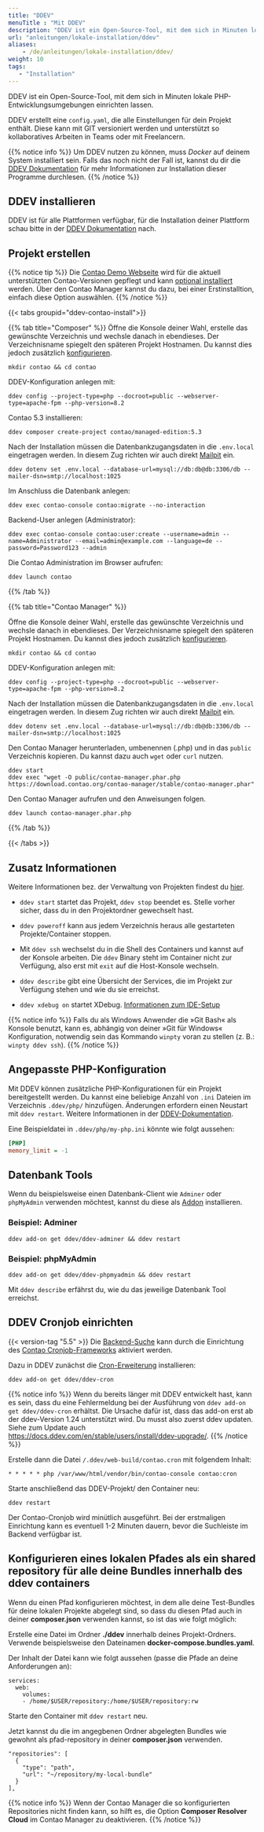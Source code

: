 ```yaml
---
title: "DDEV"
menuTitle : "Mit DDEV"
description: "DDEV ist ein Open-Source-Tool, mit dem sich in Minuten lokale PHP-Entwicklungsumgebungen einrichten lassen."
url: "anleitungen/lokale-installation/ddev"
aliases:
    - /de/anleitungen/lokale-installation/ddev/
weight: 10
tags:
   - "Installation"
---
```


DDEV ist ein Open-Source-Tool, mit dem sich in Minuten lokale PHP-Entwicklungsumgebungen einrichten lassen.

DDEV erstellt eine `config.yaml`, die alle Einstellungen für dein Projekt enthält. Diese kann mit GIT versioniert werden und unterstützt so kollaboratives Arbeiten in Teams oder mit Freelancern.

{{% notice info %}}
Um DDEV nutzen zu können, muss _Docker_ auf deinem System installiert sein. Falls das noch
nicht der Fall ist, kannst du dir die
[DDEV Dokumentation](https://ddev.readthedocs.io/en/stable/users/install/docker-installation/) für
mehr Informationen zur Installation dieser Programme durchlesen.
{{% /notice %}}


## DDEV installieren

DDEV ist für alle Plattformen verfügbar, für die Installation deiner Plattform schau bitte in der [DDEV Dokumentation](https://ddev.readthedocs.io/en/stable/users/install/ddev-installation/) nach.


## Projekt erstellen

{{% notice tip %}}
Die [Contao Demo Webseite](https://demo.contao.org/) wird für die aktuell unterstützten Contao-Versionen gepflegt und kann [optional 
installiert](https://github.com/contao/contao-demo) werden. Über den Contao Manager kannst du dazu, bei einer Erstinstalltion, einfach diese
Option auswählen.
{{% /notice %}}

{{< tabs groupid="ddev-contao-install">}}

{{% tab title="Composer" %}}
Öffne die Konsole deiner Wahl, erstelle das gewünschte Verzeichnis und wechsle danach in ebendieses. Der Verzeichnisname spiegelt den späteren Projekt Hostnamen. Du kannst dies jedoch zusätzlich [konfigurieren](https://ddev.readthedocs.io/en/latest/users/extend/additional-hostnames/).

```shell
mkdir contao && cd contao
```

DDEV-Konfiguration anlegen mit:

```shell
ddev config --project-type=php --docroot=public --webserver-type=apache-fpm --php-version=8.2
```

Contao 5.3 installieren:

```shell
ddev composer create-project contao/managed-edition:5.3
```

Nach der Installation müssen die Datenbankzugangsdaten in die `.env.local` eingetragen werden. In diesem Zug richten wir auch direkt 
[Mailpit](https://ddev.readthedocs.io/en/stable/users/usage/developer-tools/#email-capture-and-review-mailpit) ein.

```shell
ddev dotenv set .env.local --database-url=mysql://db:db@db:3306/db --mailer-dsn=smtp://localhost:1025
```

Im Anschluss die Datenbank anlegen:

```shell
ddev exec contao-console contao:migrate --no-interaction
```

Backend-User anlegen (Administrator):

```shell
ddev exec contao-console contao:user:create --username=admin --name=Administrator --email=admin@example.com --language=de --password=Password123 --admin
```

Die Contao Administration im Browser aufrufen:

```shell
ddev launch contao
```

{{% /tab %}}

{{% tab title="Contao Manager" %}}

Öffne die Konsole deiner Wahl, erstelle das gewünschte Verzeichnis und wechsle danach in ebendieses. Der Verzeichnisname spiegelt den späteren Projekt Hostnamen. Du kannst dies jedoch zusätzlich [konfigurieren](https://ddev.readthedocs.io/en/latest/users/extend/additional-hostnames/).

```shell
mkdir contao && cd contao
```

DDEV-Konfiguration anlegen mit:

```shell
ddev config --project-type=php --docroot=public --webserver-type=apache-fpm --php-version=8.2
```

Nach der Installation müssen die Datenbankzugangsdaten in die `.env.local` eingetragen werden. In diesem Zug richten wir auch direkt 
[Mailpit](https://ddev.readthedocs.io/en/stable/users/usage/developer-tools/#email-capture-and-review-mailpit) ein.

```shell
ddev dotenv set .env.local --database-url=mysql://db:db@db:3306/db --mailer-dsn=smtp://localhost:1025
```

Den Contao Manager herunterladen, umbenennen (.php) und in das `public` Verzeichnis kopieren. Du kannst dazu auch `wget` oder `curl` nutzen.

```shell
ddev start
ddev exec "wget -O public/contao-manager.phar.php https://download.contao.org/contao-manager/stable/contao-manager.phar"
```

Den Contao Manager aufrufen und den Anweisungen folgen.

```shell
ddev launch contao-manager.phar.php
```

{{% /tab %}}

{{< /tabs >}}


## Zusatz Informationen

Weitere Informationen bez. der Verwaltung von Projekten findest du [hier](https://ddev.readthedocs.io/en/stable/users/usage/managing-projects/#listing-project-information).

- `ddev start` startet das Projekt, `ddev stop` beendet es. Stelle vorher sicher, dass du in den Projektordner gewechselt hast.

- `ddev poweroff` kann aus jedem Verzeichnis heraus alle gestarteten Projekte/Container stoppen.

- Mit `ddev ssh` wechselst du in die Shell des Containers und kannst auf der Konsole arbeiten. Die `ddev` Binary steht im Container nicht zur Verfügung, also erst mit `exit` auf die Host-Konsole wechseln.

- `ddev describe` gibt eine Übersicht der Services, die im Projekt zur Verfügung stehen und wie du sie erreichst.

- `ddev xdebug on` startet XDebug. [Informationen zum IDE-Setup](https://ddev.readthedocs.io/en/latest/users/debugging-profiling/step-debugging/#ide-setup)

{{% notice info %}}
Falls du als Windows Anwender die »Git Bash« als Konsole benutzt, kann es, abhängig von deiner »Git für Windows« Konfiguration, notwendig sein das Kommando `winpty` voran zu stellen (z. B.: `winpty ddev ssh`).
{{% /notice %}}

## Angepasste PHP-Konfiguration

Mit DDEV können zusätzliche PHP-Konfigurationen für ein Projekt bereitgestellt werden. Du kannst eine beliebige Anzahl von `.ini` Dateien im Verzeichnis `.ddev/php/` hinzufügen. Änderungen erfordern einen Neustart mit `ddev restart`. Weitere Informationen in der [DDEV-Dokumentation](https://ddev.readthedocs.io/en/stable/users/extend/customization-extendibility/#custom-php-configuration-phpini).

Eine Beispieldatei in `.ddev/php/my-php.ini` könnte wie folgt aussehen:

```ini
[PHP]
memory_limit = -1
```


## Datenbank Tools

Wenn du beispielsweise einen Datenbank-Client wie `Adminer` oder `phpMyAdmin` verwenden möchtest, kannst du diese als 
[Addon](https://ddev.readthedocs.io/en/latest/users/extend/additional-services/) installieren.


### Beispiel: Adminer

```shell
ddev add-on get ddev/ddev-adminer && ddev restart
```

### Beispiel: phpMyAdmin

```shell
ddev add-on get ddev/ddev-phpmyadmin && ddev restart
```

Mit `ddev describe` erfährst du, wie du das jeweilige Datenbank Tool erreichst.


## DDEV Cronjob einrichten

{{< version-tag "5.5" >}} Die [Backend-Suche](https://docs.contao.org/manual/de/installation/systemvoraussetzungen/backend-suche/) kann durch die Einrichtung des [Contao Cronjob-Frameworks](https://docs.contao.org/manual/de/performance/cronjobs/) aktiviert werden.

Dazu in DDEV zunächst die [Cron-Erweiterung](https://github.com/ddev/ddev-cron) installieren:

```shell
ddev add-on get ddev/ddev-cron
```
{{% notice info %}}
Wenn du bereits länger mit DDEV entwickelt hast, kann es sein, dass du eine Fehlermeldung bei der Ausführung von `ddev add-on get ddev/ddev-cron` erhältst. Die Ursache dafür ist, dass das add-on erst ab der ddev-Version 1.24 unterstützt wird. Du musst also zuerst ddev updaten. Siehe zum Update auch https://docs.ddev.com/en/stable/users/install/ddev-upgrade/.
{{% /notice %}}

Erstelle dann die Datei `/.ddev/web-build/contao.cron` mit folgendem Inhalt:

```shell
* * * * * php /var/www/html/vendor/bin/contao-console contao:cron
```

Starte anschließend das DDEV-Projekt/ den Container neu:

```shell
ddev restart
```

Der Contao-Cronjob wird minütlich ausgeführt. Bei der erstmaligen Einrichtung kann es eventuell 1-2 Minuten dauern, bevor die Suchleiste im Backend verfügbar ist.

## Konfigurieren eines lokalen Pfades als ein shared repository für alle deine Bundles innerhalb des ddev containers

Wenn du einen Pfad konfigurieren möchtest, in dem alle deine Test-Bundles für deine lokalen Projekte abgelegt sind, so dass du diesen Pfad auch in deiner **composer.json** verwenden kannst, so ist das wie folgt möglich:

Erstelle eine Datei im Ordner **./ddev** innerhalb deines Projekt-Ordners. Verwende beispielsweise den Dateinamen **docker-compose.bundles.yaml**.

Der Inhalt der Datei kann wie folgt aussehen (passe die Pfade an deine Anforderungen an):
```
services:
  web:
    volumes:
    - /home/$USER/repository:/home/$USER/repository:rw
```

Starte den Container mit `ddev restart` neu.

Jetzt kannst du die im angegbenen Ordner abgelegten Bundles wie gewohnt als pfad-repository in deiner **composer.json** verwenden.
```
"repositories": [
  {
    "type": "path",
    "url": "~/repository/my-local-bundle"
  }
],
```

{{% notice info %}}
Wenn der Contao Manager die so konfigurierten Repositories nicht finden kann, so hilft es, die Option **Composer Resolver Cloud** im Contao Manager zu deaktivieren.
{{% /notice %}}
